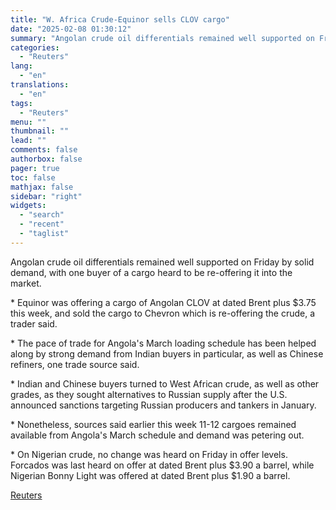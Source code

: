```yaml
---
title: "W. Africa Crude-Equinor sells CLOV cargo"
date: "2025-02-08 01:30:12"
summary: "Angolan crude oil differentials remained well supported on Friday by solid demand, with one buyer of a cargo heard to be re-offering it into the market.* Equinor was offering a cargo of Angolan CLOV at dated Brent plus $3.75 this week, and sold the cargo to Chevron which is re-offering..."
categories:
  - "Reuters"
lang:
  - "en"
translations:
  - "en"
tags:
  - "Reuters"
menu: ""
thumbnail: ""
lead: ""
comments: false
authorbox: false
pager: true
toc: false
mathjax: false
sidebar: "right"
widgets:
  - "search"
  - "recent"
  - "taglist"
---
```


Angolan crude oil differentials remained well supported on Friday by solid demand, with one buyer of a cargo heard to be re-offering it into the market.

\* Equinor was offering a cargo of Angolan CLOV at dated Brent plus $3.75 this week, and sold the cargo to Chevron which is re-offering the crude, a trader said.

\* The pace of trade for Angola's March loading schedule has been helped along by strong demand from Indian buyers in particular, as well as Chinese refiners, one trade source said.

\* Indian and Chinese buyers turned to West African crude, as well as other grades, as they sought alternatives to Russian supply after the U.S. announced sanctions targeting Russian producers and tankers in January.

\* Nonetheless, sources said earlier this week 11-12 cargoes remained available from Angola's March schedule and demand was petering out.

\* On Nigerian crude, no change was heard on Friday in offer levels. Forcados was last heard on offer at dated Brent plus $3.90 a barrel, while Nigerian Bonny Light was offered at dated Brent plus $1.90 a barrel.

[Reuters](https://www.tradingview.com/news/reuters.com,2025:newsml_L8N3OY1HR:0-w-africa-crude-equinor-sells-clov-cargo/)
